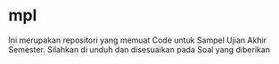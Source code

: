# mpl
Ini merupakan repositori yang memuat Code untuk Sampel Ujian Akhir Semester.
Silahkan di unduh dan disesuaikan pada Soal yang diberikan
